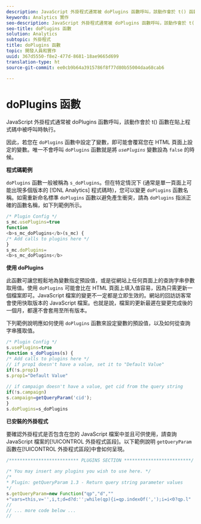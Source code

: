 ```yaml
---
description: JavaScript 外掛程式通常被 doPlugins 函數呼叫，該動作會於 t() 函數在貼上程式碼中被呼叫時執行。
keywords: Analytics 實作
seo-description: JavaScript 外掛程式通常被 doPlugins 函數呼叫，該動作會於 t() 函數在貼上程式碼中被呼叫時執行。
seo-title: doPlugins 函數
solution: Analytics
subtopic: 外掛程式
title: doPlugins 函數
topic: 開發人員和實作
uuid: 367d5550-f8e2-477d-8681-18ae9665d699
translation-type: ht
source-git-commit: ee0cb9b64a3915786f8f77d80b55004daa68cab6

---
```



# doPlugins 函數

JavaScript 外掛程式通常被 doPlugins 函數呼叫，該動作會於 t() 函數在貼上程式碼中被呼叫時執行。

因此，若您在 `doPlugins` 函數中設定了變數，即可能會覆寫您在 HTML 頁面上設定的變數。唯一不會呼叫 `doPlugins` 函數就是將 *`usePlugins`* 變數設為 `false` 的時候。

**程式碼範例**

`doPlugins` 函數一般被稱為 `s_doPlugins`。但在特定情況下 (通常是單一頁面上可能出現多個版本的 [!DNL Analytics] 程式碼時)，您可以變更 `doPlugins` 函數名稱。如需重新命名標準 `doPlugins` 函數以避免產生衝突，請為 `doPlugins` 指派正確的函數名稱，如下列範例所示。

```js
/* Plugin Config */ 
s_mc.usePlugins=true 
function  
<b>s_mc_doPlugins</b>(s_mc) { 
/* Add calls to plugins here */ 
} 
s_mc.doPlugins= 
<b>s_mc_doPlugins</b>
```

**使用 doPlugins**

此函數可讓您輕鬆地為變數指定預設值，或是從網站上任何頁面上的查詢字串參數取用值。使用 `doPlugins` 可能會比在 HTML 頁面上填入值容易，因為只需更新一個檔案即可。JavaScript 檔案的變更不一定都是立即生效的。網站的回訪訪客常會使用快取版本的 JavaScript 檔案。也就是說，檔案的更新最遲在變更完成後的一個月，都還不會套用至所有版本。

下列範例說明應如何使用 `doPlugins` 函數來設定變數的預設值，以及如何從查詢字串獲取值。

```js
/* Plugin Config */ 
s.usePlugins=true 
function s_doPlugins(s) { 
/* Add calls to plugins here */ 
// if prop1 doesn't have a value, set it to "Default Value" 
if(!s.prop1) 
s.prop1="Default Value" 
 
// if campaign doesn't have a value, get cid from the query string 
if(!s.campaign) 
s.campaign=getQueryParam('cid'); 
} 
s.doPlugins=s_doPlugins
```

**已安裝的外掛程式**

要確認外掛程式是否包含在您的 JavaScript 檔案中並且可供使用，請查詢 JavaScript 檔案的[!UICONTROL 外掛程式區段]。以下範例說明 `getQueryParam` 函數在[!UICONTROL 外掛程式區段]中會如何呈現。

```js
/************************** PLUGINS SECTION *************************/ 
 
/* You may insert any plugins you wish to use here. */ 
/* 
* Plugin: getQueryParam 1.3 - Return query string parameter values 
*/ 
s.getQueryParam=new Function("qp","d","" 
+"vars=this,v='',i,t;d=d?d:'';while(qp){i=qp.indexOf(',');i=i<0?qp.l" 
// 
// ... more code below ... 
// 
```

